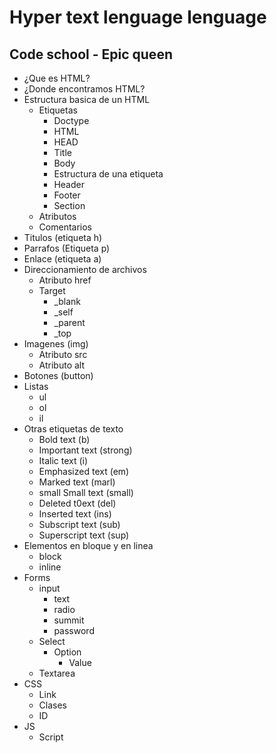 # Hyper text lenguage lenguage

## Code school - Epic queen
- ¿Que es HTML?
- ¿Donde encontramos HTML?
- Estructura basica de un HTML
    - Etiquetas
        - Doctype
        - HTML
        - HEAD
        - Title
        - Body
        - Estructura de una etiqueta
        - Header
        - Footer
        - Section
    - Atributos
    - Comentarios
- Titulos (etiqueta h)
- Parrafos (Etiqueta p)
- Enlace (etiqueta a)
- Direccionamiento de archivos
    - Atributo href
    - Target
        - _blank
        - _self
        - _parent
        - _top
- Imagenes (img)
    - Atributo src
    - Atributo alt
- Botones (button)
- Listas
    - ul
    - ol
    - il
- Otras etiquetas de texto
    - Bold text (b)
    - Important text (strong)
    - Italic text (i)
    - Emphasized text (em)
    - Marked text (marl)
    - small  Small text (small)
    - Deleted t0ext (del)
    - Inserted text (ins)
    - Subscript text (sub)
    - Superscript text (sup)
- Elementos en bloque y en linea
    - block
    - inline
- Forms
    - input
        - text
        - radio
        - summit
        - password
    - Select
        - Option
            - Value
    - Textarea
- CSS
    - Link
    - Clases
    - ID
- JS
    - Script